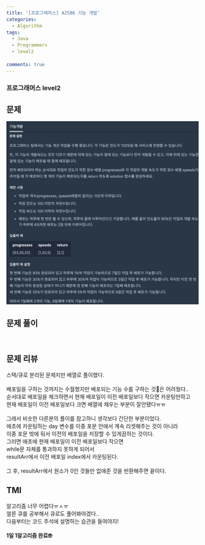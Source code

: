 ```yaml
---
title: '[프로그래머스] 42586 기능 개발'
categories:
  - Algorithm
tags:
  - Java
  - Programmers
  - level2

comments: true 
---
```

### 프로그래머스 level2

## 문제
 <a href="/assets/images/P42586.png"><img src="/assets/images/P42586.png"></a>
 <br/>

## 문제 풀이
<script src="https://gist.github.com/kyeahen/0e4ccdfe075d0265aeae1d6144f60bfe.js"></script>
<br/>

## 문제 리뷰

스택/큐로 분리된 문제지만 배열로 풀이했다. <br>
<br>
배포일을 구하는 것까지는 수월했지만 배포되는 기능 수를 구하는 것은 어려웠다..<br>
순서대로 배포일을 체크하면서 현재 배포일이 이전 배포일보다 작으면 카운팅만하고<br>
현재 배포일이 이전 배포일보다 크면 배열에 채우는 부분이 잘안됐다ㅠㅠ<br>
<br>
그래서 비슷한 다른분의 풀이를 참고하니 생각보다 간단한 부분이었다.<br>
애초에 카운팅하는 day 변수를 이중 포문 안에서 계속 리셋해주는 것이 아니라<br>
이중 포문 밖에 둬서 이전의 배포일을 저장할 수 있게끔하는 것이다.<br>
그러면 애초에 현재 배포일이 이전 배포일보다 작으면 <br>
while문 자체를 통과하지 못하게 되어서<br>
resultArr에서 이전 배포일 index에서 카운팅된다.<br>
<br>
그 후, resultArr에서 원소가 0인 것들만 없애준 것을 반환해주면 끝이다.

## TMI

알고리즘 너무 어렵다ㅠㅅㅠ <br>
얼른 큐를 공부해서 큐로도 풀어봐야겠다..<br>
다음부터는 코드 주석에 설명하는 습관을 들여야지!<br>
<br/>
**1일 1알고리즘 완료🤓**


